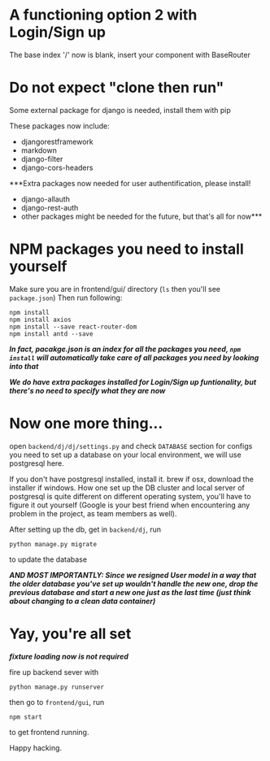 # A functioning option 2 with Login/Sign up
The base index '/' now is blank, insert your component with BaseRouter
# Do not expect "clone then run"
Some external package for django is needed, install them with pip

These packages now include:
* djangorestframework
* markdown
* django-filter
* django-cors-headers

***Extra packages now needed for user authentification, please install!
* django-allauth
* django-rest-auth
* other packages might be needed for the future, but that's all for now***


# NPM packages you need to install yourself
Make sure you are in frontend/gui/ directory (```ls``` then you'll see ```package.json```)
Then run following:
```
npm install
npm install axios
npm install --save react-router-dom
npm install antd --save
```
***In fact, pacakge.json is an index for all the packages you need, ```npm install``` will automatically take care of all packages you need by looking into that***

***We do have extra packages installed for Login/Sign up funtionality, but there's no need to specify what they are now***


# Now one more thing...
open ```backend/dj/dj/settings.py``` and check ```DATABASE``` section for configs you need to set up a database on your local environment, we will use postgresql here.

If you don't have postgresql installed, install it. brew if osx, download the installer if windows. How one set up the DB cluster and local server of postgresql is quite different on different operating system, you'll have to figure it out yourself (Google is your best friend when encountering any problem in the project, as team members as well).

After setting up the db, get in ```backend/dj```, run
```
python manage.py migrate
```
to update the database

***AND MOST IMPORTANTLY: Since we resigned User model in a way that the older database you've set up wouldn't handle the new one, drop the previous database and start a new one just as the last time (just think about changing to a clean data container)***

# Yay, you're all set
***fixture loading now is not required***

fire up backend sever with
```
python manage.py runserver
```
then go to ```frontend/gui```, run
```
npm start
```
to get frontend running.

Happy hacking.
